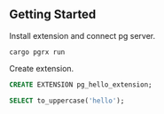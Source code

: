 
## Getting Started

Install extension and connect pg server.

```shell
cargo pgrx run
```

Create extension.

```sql
CREATE EXTENSION pg_hello_extension;

SELECT to_uppercase('hello');
```


